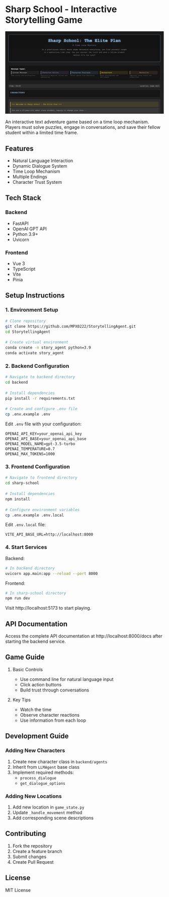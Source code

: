 # Sharp School - Interactive Storytelling Game

![framework](./image/V1.2.jpg)

An interactive text adventure game based on a time loop mechanism. Players must solve puzzles, engage in conversations, and save their fellow student within a limited time frame.

## Features

- Natural Language Interaction
- Dynamic Dialogue System
- Time Loop Mechanism
- Multiple Endings
- Character Trust System

## Tech Stack

### Backend
- FastAPI
- OpenAI GPT API
- Python 3.9+
- Uvicorn

### Frontend
- Vue 3
- TypeScript
- Vite
- Pinia

## Setup Instructions

### 1. Environment Setup

```bash
# Clone repository
git clone https://github.com/MPX0222/StorytellingAgent.git
cd StorytellingAgent

# Create virtual environment
conda create -n story_agent python=3.9
conda activate story_agent
```

### 2. Backend Configuration

```bash
# Navigate to backend directory
cd backend

# Install dependencies
pip install -r requirements.txt

# Create and configure .env file
cp .env.example .env
```

Edit `.env` file with your configuration:
```env
OPENAI_API_KEY=your_openai_api_key
OPENAI_API_BASE=your_openai_api_base
OPENAI_MODEL_NAME=gpt-3.5-turbo
OPENAI_TEMPERATURE=0.7
OPENAI_MAX_TOKENS=1000
```

### 3. Frontend Configuration

```bash
# Navigate to frontend directory
cd sharp-school

# Install dependencies
npm install

# Configure environment variables
cp .env.example .env.local
```

Edit `.env.local` file:
```env
VITE_API_BASE_URL=http://localhost:8000
```

### 4. Start Services

Backend:
```bash
# In backend directory
uvicorn app.main:app --reload --port 8000
```

Frontend:
```bash
# In sharp-school directory
npm run dev
```

Visit http://localhost:5173 to start playing.

## API Documentation

Access the complete API documentation at http://localhost:8000/docs after starting the backend service.

## Game Guide

1. Basic Controls
   - Use command line for natural language input
   - Click action buttons
   - Build trust through conversations

2. Key Tips
   - Watch the time
   - Observe character reactions
   - Use information from each loop

## Development Guide

### Adding New Characters

1. Create new character class in `backend/agents`
2. Inherit from `LLMAgent` base class
3. Implement required methods:
   - `process_dialogue`
   - `get_dialogue_options`

### Adding New Locations

1. Add new location in `game_state.py`
2. Update `_handle_movement` method
3. Add corresponding scene descriptions

## Contributing

1. Fork the repository
2. Create a feature branch
3. Submit changes
4. Create Pull Request

## License

MIT License